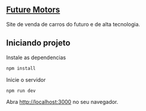 ## [Future Motors](https://futuremotors.vercel.app)
Site de venda de carros do futuro e de alta tecnologia.

## Iniciando projeto

Instale as dependencias
```bash
npm install
```

Inicie o servidor
```bash
npm run dev
```

Abra [http://localhost:3000](http://localhost:3000) no seu navegador. 